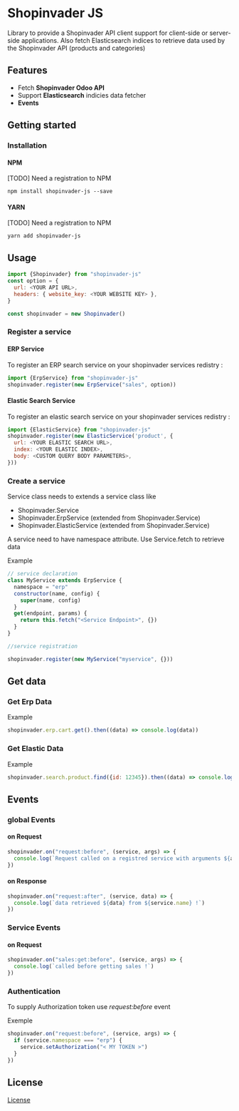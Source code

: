# Shopinvader JS

Library to provide a Shopinvader API client support for client-side or server-side applications.
Also fetch Elasticsearch indices to retrieve data used by the Shopinvader API (products and categories)

## Features

- Fetch **Shopinvader Odoo API**
- Support **Elasticsearch** indicies data fetcher
- **Events**

## Getting started

### Installation

#### NPM

[TODO] Need a registration to NPM

`npm install shopinvader-js --save`

#### YARN

[TODO] Need a registration to NPM

`yarn add shopinvader-js`

## Usage

```javascript
import {Shopinvader} from "shopinvader-js"
const option = {
  url: <YOUR API URL>,
  headers: { website_key: <YOUR WEBSITE KEY> },
}

const shopinvader = new Shopinvader()
```

### Register a service

#### ERP Service

To register an ERP search service on your shopinvader services redistry :

```javascript
import {ErpService} from "shopinvader-js"
shopinvader.register(new ErpService("sales", option))
```

#### Elastic Search Service

To register an elastic search service on your shopinvader services redistry :

```javascript
import {ElasticService} from "shopinvader-js"
shopinvader.register(new ElasticService('product', {
  url: <YOUR ELASTIC SEARCH URL>,
  index: <YOUR ELASTIC INDEX>,
  body: <CUSTOM QUERY BODY PARAMETERS>,
}))
```

### Create a service

Service class needs to extends a service class like

- Shopinvader.Service
- Shopinvader.ErpService (extended from Shopinvader.Service)
- Shopinvader.ElasticService (extended from Shopinvader.Service)

A service need to have namespace attribute. Use Service.fetch to retrieve data

Example

```javascript
// service declaration
class MyService extends ErpService {
  namespace = "erp"
  constructor(name, config) {
    super(name, config)
  }
  get(endpoint, params) {
    return this.fetch("<Service Endpoint>", {})
  }
}

//service registration

shopinvader.register(new MyService("myservice", {}))
```

## Get data

### Get Erp Data

Example

```javascript
shopinvader.erp.cart.get().then((data) => console.log(data))
```

### Get Elastic Data

Example

```javascript
shopinvader.search.product.find({id: 12345}).then((data) => console.log(data))
```

## Events

### global Events

#### on Request

```javascript
shopinvader.on("request:before", (service, args) => {
  console.log(`Request called on a registred service with arguments ${args} !`)
})
```

#### on Response

```javascript
shopinvader.on("request:after", (service, data) => {
  console.log(`data retrieved ${data} from ${service.name} !`)
})
```

### Service Events

#### on Request

```javascript
shopinvader.on("sales:get:before", (service, args) => {
  console.log(`called before getting sales !`)
})
```

### Authentication

To supply Authorization token use _request:before_ event

Exemple

```javascript
shopinvader.on("request:before", (service, args) => {
  if (service.namespace === "erp") {
    service.setAuthorization("< MY TOKEN >")
  }
})
```
## License

[License](./LICENSE)
